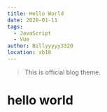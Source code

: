 ```yaml
---
title: Hello World
date: 2020-01-11
tags: 
  - JavaScript
  - Vue
author: Billyyyyy3320
location: xb18  
---
```


> This is official blog theme.

# hello world





